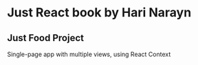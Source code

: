 # Just React book by Hari Narayn
## Just Food Project

Single-page app with multiple views, using React Context 
